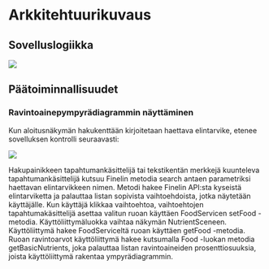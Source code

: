 # Arkkitehtuurikuvaus
## Sovelluslogiikka
<img src="https://raw.githubusercontent.com/valtterikodisto/food-diary/master/documentation/pictures/pakkauskaavio.png">

## Päätoiminnallisuudet

### Ravintoainepympyrädiagrammin näyttäminen
Kun aloitusnäkymän hakukenttään kirjoitetaan haettava elintarvike, etenee sovelluksen 
kontrolli seuraavasti:

<img src="https://raw.githubusercontent.com/valtterikodisto/food-diary/master/documentation/pictures/sekvenssikaavio.png">

Hakupainikkeen tapahtumankäsittelijä tai tekstikentän merkkejä kuunteleva tapahtumankäsittelijä 
kutsuu Finelin metodia search antaen parametriksi haettavan elintarvikkeen nimen. Metodi hakee 
Finelin API:sta kyseistä elintarviketta ja palauttaa listan sopivista vaihtoehdoista, jotka 
näytetään käyttäjälle. Kun käyttäjä klikkaa vaihtoehtoa, vaihtoehtojen tapahtumakäsittelijä 
asettaa valitun ruoan käyttäen FoodServicen setFood -metodia. Käyttöliittymäluokka vaihtaa 
näkymän NutrientSceneen. Käyttöliittymä hakee FoodServiceltä ruoan käyttäen getFood -metodia. 
Ruoan ravintoarvot käyttöliittymä hakee kutsumalla Food -luokan metodia getBasicNutrients, joka 
palauttaa listan ravintoaineiden prosenttiosuuksia, joista käyttöliittymä rakentaa ympyrädiagrammin.